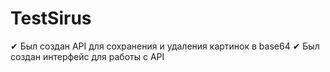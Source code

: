 # TestSirus

✔ Был создан API для сохранения и удаления картинок в base64
✔ Был создан интерфейс для работы с API 

